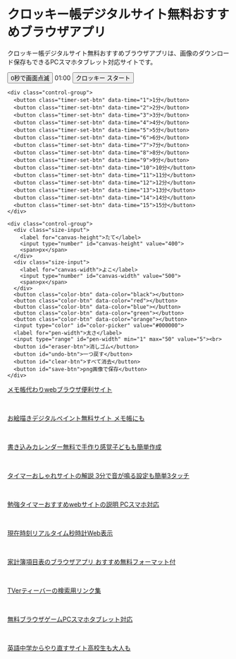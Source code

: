 <!DOCTYPE html>
<html lang="ja">
<head>
  <meta charset="UTF-8" />
  <meta name="description" content="クロッキー帳デジタルサイト無料おすすめブラウザアプリ 画像のダウンロード保存もできるPCスマホタブレット対応サイトです。">
  <meta name="keywords" content="クロッキー,デジタル,サイト,無料">
  <meta name="viewport" content="width=device-width, initial-scale=1.0"/>
  <meta name="google-adsense-account" content="ca-pub-3701488620779249">
  <title>クロッキー帳デジタルサイト無料おすすめブラウザアプリ</title>
  <link rel="stylesheet" href="/css/y996.css">
  <!-- Google tag (gtag.js) -->
  <script async src="https://www.googletagmanager.com/gtag/js?id=G-5D799GZERM"></script>
  <script>
    window.dataLayer = window.dataLayer || [];
    function gtag(){dataLayer.push(arguments);}
    gtag('js', new Date());
    gtag('config', 'G-5D799GZERM');
  </script>
</head>
<body>
  <h1>クロッキー帳デジタルサイト無料おすすめブラウザアプリ</h1>
  <p>クロッキー帳デジタルサイト無料おすすめブラウザアプリは、画像のダウンロード保存もできるPCスマホタブレット対応サイトです。</p>
  <div id="controls">
    <div class="control-group">
      <button class="sound-btn" data-mode="flash">0秒で画面点滅</button>
      <span id="timer-display">01:00</span>
      <button id="start-btn">クロッキー スタート</button>
    </div>

    <div class="control-group">
      <button class="timer-set-btn" data-time="1">1分</button>
      <button class="timer-set-btn" data-time="2">2分</button>
      <button class="timer-set-btn" data-time="3">3分</button>
      <button class="timer-set-btn" data-time="4">4分</button>
      <button class="timer-set-btn" data-time="5">5分</button>
      <button class="timer-set-btn" data-time="6">6分</button>
      <button class="timer-set-btn" data-time="7">7分</button>
      <button class="timer-set-btn" data-time="8">8分</button>
      <button class="timer-set-btn" data-time="9">9分</button>
      <button class="timer-set-btn" data-time="10">10分</button>
      <button class="timer-set-btn" data-time="11">11分</button>
      <button class="timer-set-btn" data-time="12">12分</button>
      <button class="timer-set-btn" data-time="13">13分</button>
      <button class="timer-set-btn" data-time="14">14分</button>
      <button class="timer-set-btn" data-time="15">15分</button>
    </div>

    <div class="control-group">
      <div class="size-input">
        <label for="canvas-height">たて</label>
        <input type="number" id="canvas-height" value="400">
        <span>px</span>
      </div>
      <div class="size-input">
        <label for="canvas-width">よこ</label>
        <input type="number" id="canvas-width" value="500">
        <span>px</span>
      </div>
      <button class="color-btn" data-color="black"></button>
      <button class="color-btn" data-color="red"></button>
      <button class="color-btn" data-color="blue"></button>
      <button class="color-btn" data-color="green"></button>
      <button class="color-btn" data-color="orange"></button>
      <input type="color" id="color-picker" value="#000000">
      <label for="pen-width">太さ</label>
      <input type="range" id="pen-width" min="1" max="50" value="5"><br>
      <button id="eraser-btn">消しゴム</button>
      <button id="undo-btn">一つ戻す</button>
      <button id="clear-btn">すべて消去</button>
      <button id="save-btn">png画像で保存</button>
    </div>
  </div>



  <canvas id="draw-canvas"></canvas>

  <footer>
    <p><a href="https://memoc.pages.dev/" target="_blank">メモ帳代わりwebブラウザ便利サイト</a></p><br>
    <p><a href="https://memoc.pages.dev/y999/" target="_blank">お絵描きデジタルペイント無料サイト メモ帳にも</a></p><br>
    <p><a href="https://memoc.pages.dev/y998s/" target="_blank">書き込みカレンダー無料で手作り感覚子どもも簡単作成</a></p><br>
    <p><a href="https://memoc.pages.dev/yzpa1/"  target="_blank">タイマーおしゃれサイトの解説 3分で音が鳴る設定も簡単3タッチ</a></p><br>
    <p><a href="https://memoc.pages.dev/yzp1/" target="_blank">勉強タイマーおすすめwebサイトの説明 PCスマホ対応</a></p><br>
    <p><a href="https://memoc.pages.dev/tokei/" target="_blank">現在時刻リアルタイム秒時計Web表示</a></p><br>
    <p><a href="https://memoc.pages.dev/y997/" target="_blank">家計簿項目表のブラウザアプリ おすすめ無料フォーマット付</a></p><br>
    <p><a href="https://memoc.pages.dev/tver/"    target="_blank">TVerティーバーの検索用リンク集</a></p><br>
    <p><a href="https://memoc.pages.dev/game1/"   target="_blank">無料ブラウザゲームPCスマホタブレット対応</a></p><br>
    <p><a href="https://memoc.pages.dev/y8h2/"    target="_blank">英語中学からやり直すサイト高校生も大人も</a></p>
  </footer>

  <script src="/js/y996.js"></script>
</body>
</html>